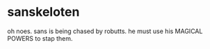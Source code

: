 # sanskeloten
 oh noes. sans is being chased by robutts. he must use his MAGICAL POWERS to stap them.
